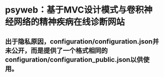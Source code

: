 # psyweb：基于MVC设计模式与卷积神经网络的精神疾病在线诊断网站  
## 出于隐私原因，configuration/configuration.json并未公开，而是提供了一个格式相同的configuration/configuration_public.json以供使用。